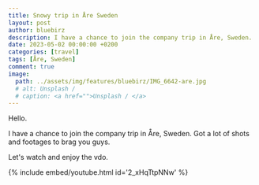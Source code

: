 ```yaml
---
title: Snowy trip in Åre Sweden
layout: post
author: bluebirz
description: I have a chance to join the company trip in Åre, Sweden.
date: 2023-05-02 00:00:00 +0200
categories: [travel]
tags: [Åre, Sweden]
comment: true
image:
  path: ../assets/img/features/bluebirz/IMG_6642-are.jpg
  # alt: Unsplash / 
  # caption: <a href="">Unsplash / </a>
---
```


Hello.

I have a chance to join the company trip in Åre, Sweden. Got a lot of shots and footages to brag you guys.

Let's watch and enjoy the vdo.

{% include embed/youtube.html id='2_xHqTtpNNw' %}
